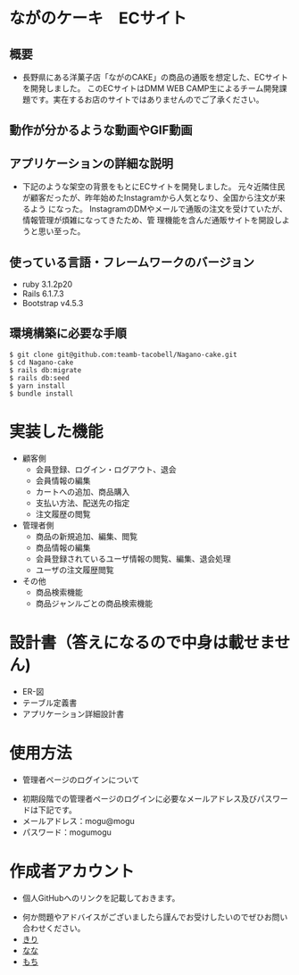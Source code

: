 # ながのケーキ　ECサイト
## 概要
* 長野県にある洋菓子店「ながのCAKE」の商品の通販を想定した、ECサイトを開発しました。
このECサイトはDMM WEB CAMP生によるチーム開発課題です。実在するお店のサイトではありませんのでご了承ください。

## 動作が分かるような動画やGIF動画

## アプリケーションの詳細な説明
* 下記のような架空の背景をもとにECサイトを開発しました。
元々近隣住民が顧客だったが、昨年始めたInstagramから人気となり、全国から注文が来るよう
になった。
InstagramのDMやメールで通販の注文を受けていたが、情報管理が煩雑になってきたため、管
理機能を含んだ通販サイトを開設しようと思い至った。

## 使っている言語・フレームワークのバージョン
* ruby 3.1.2p20
* Rails 6.1.7.3
* Bootstrap v4.5.3

## 環境構築に必要な手順
```
$ git clone git@github.com:teamb-tacobell/Nagano-cake.git
$ cd Nagano-cake
$ rails db:migrate
$ rails db:seed
$ yarn install
$ bundle install
```

# 実装した機能
* 顧客側
  - 会員登録、ログイン・ログアウト、退会
  - 会員情報の編集
  - カートへの追加、商品購入
  - 支払い方法、配送先の指定
  - 注文履歴の閲覧
* 管理者側
  - 商品の新規追加、編集、閲覧
  - 商品情報の編集
  - 会員登録されているユーザ情報の閲覧、編集、退会処理
  - ユーザの注文履歴閲覧
* その他
  - 商品検索機能
  - 商品ジャンルごとの商品検索機能

# 設計書（答えになるので中身は載せません)
* ER-図
* テーブル定義書
* アプリケーション詳細設計書

# 使用方法
* 管理者ページのログインについて
 - 初期段階での管理者ページのログインに必要なメールアドレス及びパスワードは下記です。
  - メールアドレス：mogu@mogu
  - パスワード：mogumogu

# 作成者アカウント
* 個人GitHubへのリンクを記載しておきます。
 - 何か問題やアドバイスがございましたら謹んでお受けしたいのでぜひお問い合わせください。
  - [きり](https://github.com/Kiriko-I)
  - [なな](https://github.com/purana02)
  - [もち](https://github.com/purupuruputtyan)
